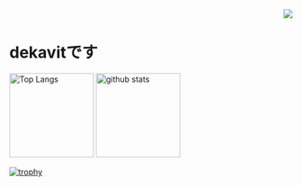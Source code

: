 <!-- 1. GitHub usernameを変更 -->
<div align="right">
  <img src="https://komarev.com/ghpvc/?username=dekavit" />
</div>

# dekavitです

<p align="left"> 
  <img alt="Top Langs" height="150px" src="https://github-readme-stats.vercel.app/api/top-langs/?username=dekavit&layout=compact&show_icons=true&theme=onedark" />
  <img alt="github stats" height="150px" src="https://github-readme-stats.vercel.app/api?username=dekavit&theme=onedark&show_icons=ture" />
</p>

[![trophy](https://github-profile-trophy.vercel.app/?username=dekavit)](https://github.com/ryo-ma/github-profile-trophy)
